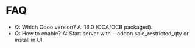# FAQ

- Q: Which Odoo version? A: 16.0 (OCA/OCB packaged).
- Q: How to enable? A: Start server with --addon sale_restricted_qty or install in UI.
